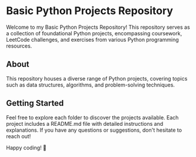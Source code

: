 # Basic Python Projects Repository

Welcome to my Basic Python Projects Repository! This repository serves as a collection of foundational Python projects, encompassing coursework, LeetCode challenges, and exercises from various Python programming resources.

## About

This repository houses a diverse range of Python projects, covering topics such as data structures, algorithms, and problem-solving techniques. 

## Getting Started

Feel free to explore each folder to discover the projects available. Each project includes a README.md file with detailed instructions and explanations. If you have any questions or suggestions, don't hesitate to reach out!

Happy coding! 🐍
